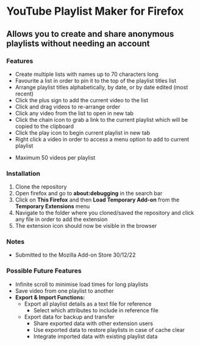 # YouTube Playlist Maker for Firefox 

## Allows you to create and share anonymous playlists without needing an account

### Features
- Create multiple lists with names up to 70 characters long
- Favourite a list in order to pin it to the top of the playlist titles list
- Arrange playlist titles alphabetically, by date, or by date edited (most recent)
- Click the plus sign to add the current video to the list
- Click and drag videos to re-arrange order
- Click any video from the list to open in new tab
- Click the chain icon to grab a link to the current playlist which will be copied to the clipboard
- Click the play icon to begin current playlist in new tab
- Right click a video in order to access a menu option to add to current playlist

* Maximum 50 videos per playlist

### Installation
1. Clone the repository
2. Open firefox and go to **about:debugging** in the search bar
3. Click on **This Firefox** and then **Load Temporary Add-on** from the **Temporary Extensions** menu
4. Navigate to the folder where you cloned/saved the repository and click any file in order to add the extension
5. The extension icon should now be visible in the browser

### Notes
* Submitted to the Mozilla Add-on Store 30/12/22

### Possible Future Features
* Infinite scroll to minimise load times for long playlists
* Save video from one playlist to another
* **Export & Import Functions:**
  * Export all playlist details as a text file for reference
    * Select which attributes to include in reference file
  * Export data for backup and transfer
    * Share exported data with other extension users
    * Use exported data to restore playlists in case of cache clear
    * Integrate imported data with existing playlist data